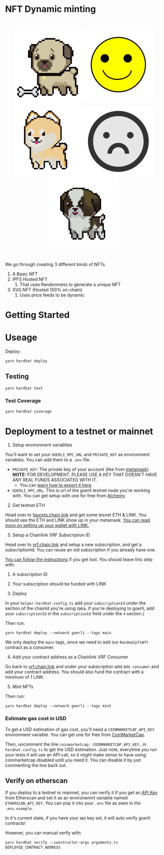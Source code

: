 # NFT Dynamic minting

<br/>
<p align="center">
<img src="./images/randomNft/pug.png" width="225" alt="NFT Pug">
<img src="./images/dynamicNft/happy.svg" width="225" alt="NFT Happy">
<img src="./images/randomNft/shiba-inu.png" width="225" alt="NFT Shiba">
<img src="./images/dynamicNft/frown.svg" width="225" alt="NFT Frown">
<img src="./images/randomNft/st-bernard.png" width="225" alt="NFT St.Bernard">
</p>
<br/>

We go through creating 3 different kinds of NFTs.

1. A Basic NFT
2. IPFS Hosted NFT 
   1. That uses Randomness to generate a unique NFT
3. SVG NFT (Hosted 100% on-chain) 
   1. Uses price feeds to be dynamic


# Getting Started


# Useage

Deploy:

```
yarn hardhat deploy
```

## Testing

```
yarn hardhat test
```

### Test Coverage

```
yarn hardhat coverage
```



# Deployment to a testnet or mainnet

1. Setup environment variabltes

You'll want to set your `GOERLI_RPC_URL` and `PRIVATE_KEY` as environment variables. You can add them to a `.env` file.

- `PRIVATE_KEY`: The private key of your account (like from [metamask](https://metamask.io/)). **NOTE:** FOR DEVELOPMENT, PLEASE USE A KEY THAT DOESN'T HAVE ANY REAL FUNDS ASSOCIATED WITH IT.
  - You can [learn how to export it here](https://metamask.zendesk.com/hc/en-us/articles/360015289632-How-to-Export-an-Account-Private-Key).
- `GOERLI_RPC_URL`: This is url of the goerli testnet node you're working with. You can get setup with one for free from [Alchemy](https://alchemy.com/?a=673c802981)

2. Get testnet ETH

Head over to [faucets.chain.link](https://faucets.chain.link/) and get some tesnet ETH & LINK. You should see the ETH and LINK show up in your metamask. [You can read more on setting up your wallet with LINK.](https://docs.chain.link/docs/deploy-your-first-contract/#install-and-fund-your-metamask-wallet)

3. Setup a Chainlink VRF Subscription ID

Head over to [vrf.chain.link](https://vrf.chain.link/) and setup a new subscription, and get a subscriptionId. You can reuse an old subscription if you already have one. 

[You can follow the instructions](https://docs.chain.link/docs/get-a-random-number/) if you get lost. You should leave this step with:

1. A subscription ID
2. Your subscription should be funded with LINK

3. Deploy

In your `helper-hardhat-config.ts` add your `subscriptionId` under the section of the chainId you're using (aka, if you're deploying to goerli, add your `subscriptionId` in the `subscriptionId` field under the `4` section.)

Then run:
```
yarn hardhat deploy --network goerli --tags main
```

We only deploy the `main` tags, since we need to add our `RandomIpfsNft` contract as a consumer. 

4. Add your contract address as a Chainlink VRF Consumer

Go back to [vrf.chain.link](https://vrf.chain.link) and under your subscription add `Add consumer` and add your contract address. You should also fund the contract with a minimum of 1 LINK. 

5. Mint NFTs

Then run:

```
yarn hardhat deploy --network goerli --tags mint
```


### Estimate gas cost in USD

To get a USD estimation of gas cost, you'll need a `COINMARKETCAP_API_KEY` environment variable. You can get one for free from [CoinMarketCap](https://pro.coinmarketcap.com/signup). 

Then, uncomment the line `coinmarketcap: COINMARKETCAP_API_KEY,` in `hardhat.config.ts` to get the USD estimation. Just note, everytime you run your tests it will use an API call, so it might make sense to have using coinmarketcap disabled until you need it. You can disable it by just commenting the line back out. 



## Verify on etherscan

If you deploy to a testnet or mainnet, you can verify it if you get an [API Key](https://etherscan.io/myapikey) from Etherscan and set it as an environemnt variable named `ETHERSCAN_API_KEY`. You can pop it into your `.env` file as seen in the `.env.example`.

In it's current state, if you have your api key set, it will auto verify goerli contracts!

However, you can manual verify with:

```
yarn hardhat verify --constructor-args arguments.ts DEPLOYED_CONTRACT_ADDRESS
```

